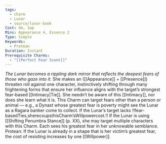 ```yaml
---
tags:
  - charm
  - Lunar
  - source/lunar-book
Cost: 4m, 1wp
Mins: Appearance 4, Essence 2
Type: Simple
Keywords:
  - Protean
Duration: Instant
Prerequisite Charms:
  - "[[Perfect Fear Scent]]"
---
```

*The Lunar becomes a rippling dark mirror that reflects the deepest fears of those who gaze into it.*
She makes an ([[Appearance]] + [[Presence]]) threaten roll against one character, instinctively shifting through many frightening forms that ensure her influence aligns with the target’s strongest fear-based [[Intimacy|Tie]]. She needn’t be aware of this [[Intimacy]], nor does she learn what it is. This Charm can target fears other than a person or animal — e.g., a Dynast whose greatest fear is poverty might see the Lunar as a Ragara banker come to collect. If the Lunar’s target lacks !!fear-basedTies,sherecoupsthisCharm’sWillpowercost.!! If the Lunar is using [[Shifting Penumbra Stance]] (p. XX), she may target multiple characters with this Charm. Each sees his greatest fear in her unknowable semblance. Protean: If the Lunar is already in a shape that is her victim’s greatest fear, the cost of resisting increases by one [[Willpower]].